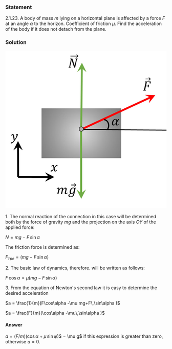 ###  Statement 

$2.1.23.$ A body of mass $m$ lying on a horizontal plane is affected by a force $F$ at an angle $\alpha$ to the horizon. Coefficient of friction $\mu$. Find the acceleration of the body if it does not detach from the plane. 

### Solution

![ Forces acting on the body |691x676, 42%](../../img/2.1.23/sol.jpg)

1\. The normal reaction of the connection in this case will be determined both by the force of gravity $mg$ and the projection on the axis $OY$ of the applied force: 

$N=mg-F \, \sin\alpha$ 

The friction force is determined as: 

$F_{тре} = (mg-F \,\sin\alpha )$ 

2\. The basic law of dynamics, therefore. will be written as follows: 

$F \, \cos\alpha = \mu (mg-F \,\sin\alpha )$ 

3\. From the equation of Newton's second law it is easy to determine the desired acceleration 

$a = \frac{1}{m}(F\cos\alpha -\mu mg+F\,\sin\alpha )$ 

$a = \frac{F}{m}(\cos\alpha -\mu\,\sin\alpha )$ 

#### Answer

$a = (F/m)(\cos\alpha + \mu\,\sin\varphi)$$ − \mu g$ if this expression is greater than zero, otherwise $a = 0$. 
